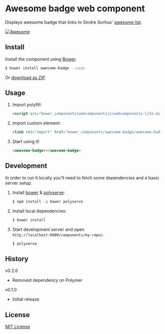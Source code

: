 # Awesome badge web component

Displays awesome badge that links to Sindre Sorhus' [awesome list](https://github.com/sindresorhus/awesome).

[![Awesome](https://cdn.rawgit.com/sindresorhus/awesome/d7305f38d29fed78fa85652e3a63e154dd8e8829/media/badge.svg)](https://github.com/sindresorhus/awesome)

## Install

Install the component using [Bower](http://bower.io/):

```sh
$ bower install awesome-badge --save
```

Or [download as ZIP](https://github.com/jvandemo/awesome-badge/archive/master.zip).

## Usage

1. Import polyfill:

    ```html
    <script src="bower_components/webcomponentsjs/webcomponents-lite.min.js"></script>
    ```

2. Import custom element:

    ```html
    <link rel="import" href="bower_components/awesome-badge/awesome-badge.html">
    ```

3. Start using it!

    ```html
    <awesome-badge></awesome-badge>
    ```

## Development

In order to run it locally you'll need to fetch some dependencies and a basic server setup.

1. Install [bower](http://bower.io/) & [polyserve](https://npmjs.com/polyserve):

    ```sh
    $ npm install -g bower polyserve
    ```

2. Install local dependencies:

    ```sh
    $ bower install
    ```

3. Start development server and open `http://localhost:8080/components/my-repo/`.

    ```sh
    $ polyserve
    ```

## History

v0.2.0

- Removed dependency on Polymer

v0.1.0

- Initial release

## License

[MIT License](http://opensource.org/licenses/MIT)

